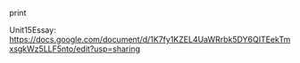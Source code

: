 print

Unit15Essay: https://docs.google.com/document/d/1K7fy1KZEL4UaWRrbk5DY6QITEekTmxsgkWz5LLF5nto/edit?usp=sharing
